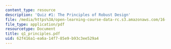 ```yaml
---
content_type: resource
description: 'Quiz #1: The Principles of Robust Design'
file: /media/https%3A/open-learning-course-data-rc.s3.amazonaws.com/16-881-robust-system-design-summer-1998/62f416a1ea6a14f785e9b93c3ee529a4_q1_principles.pdf
file_type: application/pdf
resourcetype: Document
title: q1_principles.pdf
uid: 62f416a1-ea6a-14f7-85e9-b93c3ee529a4
---
```

